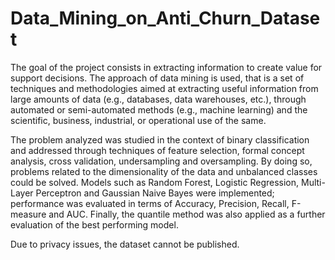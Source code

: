 # Data_Mining_on_Anti_Churn_Dataset

The goal of the project consists in extracting information to create value for support decisions.
The approach of data mining is used, that is a set of techniques and methodologies aimed at extracting useful information from large amounts of data (e.g., databases, data warehouses, etc.), through automated or semi-automated methods (e.g., machine learning) and the scientific, business, industrial, or operational use of the same.

The problem analyzed was studied in the context of binary classification and addressed through techniques of feature selection, formal concept analysis, cross validation, undersampling
and oversampling. By doing so, problems related to the dimensionality of the data and unbalanced classes could be solved. Models such as Random Forest, Logistic Regression, Multi-Layer Perceptron and Gaussian Naive Bayes were implemented; performance was evaluated in terms of 
Accuracy, Precision, Recall, F-measure and AUC. Finally, the quantile method was also applied as a further evaluation of the best performing model.

Due to privacy issues, the dataset cannot be published.

